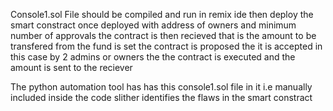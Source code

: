 Console1.sol
  File should be compiled and run in remix ide
  then deploy the smart constract
  once deployed with address of owners and minimum number of approvals
  the contract is then recieved that is the amount to be transfered from the fund is set
  the contract is proposed
  the it is accepted in this case by 2 admins or owners
  the the contract is executed and the amount is sent to the reciever

The python automation tool has has this console1.sol file in it i.e manually included inside the code
  slither identifies the flaws in the smart constract
